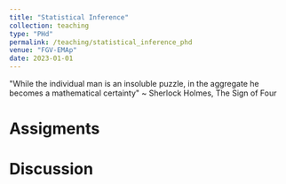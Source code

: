 ```yaml
---
title: "Statistical Inference"
collection: teaching
type: "PHd"
permalink: /teaching/statistical_inference_phd
venue: "FGV-EMAp"
date: 2023-01-01
---
```


"While the individual man is an insoluble puzzle, in the aggregate he becomes a mathematical certainty" ~ Sherlock Holmes, The Sign of Four

Assigments
======


Discussion
======

